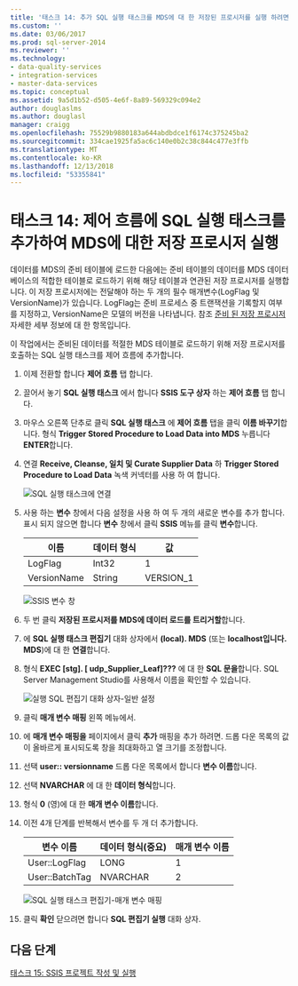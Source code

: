 ```yaml
---
title: '태스크 14: 추가 SQL 실행 태스크를 MDS에 대 한 저장된 프로시저를 실행 하려면 제어 흐름 | Microsoft Docs'
ms.custom: ''
ms.date: 03/06/2017
ms.prod: sql-server-2014
ms.reviewer: ''
ms.technology:
- data-quality-services
- integration-services
- master-data-services
ms.topic: conceptual
ms.assetid: 9a5d1b52-d505-4e6f-8a89-569329c094e2
author: douglaslms
ms.author: douglasl
manager: craigg
ms.openlocfilehash: 75529b9880183a644abdbdce1f6174c375245ba2
ms.sourcegitcommit: 334cae1925fa5ac6c140e0b2c38c844c477e3ffb
ms.translationtype: MT
ms.contentlocale: ko-KR
ms.lasthandoff: 12/13/2018
ms.locfileid: "53355841"
---
```

# <a name="task-14-adding-execute-sql-task-to-control-flow-to-run-the-stored-procedure-for-mds"></a>태스크 14: 제어 흐름에 SQL 실행 태스크를 추가하여 MDS에 대한 저장 프로시저 실행
  데이터를 MDS의 준비 테이블에 로드한 다음에는 준비 테이블의 데이터를 MDS 데이터베이스의 적합한 테이블로 로드하기 위해 해당 테이블과 연관된 저장 프로시저를 실행합니다. 이 저장 프로시저에는 전달해야 하는 두 개의 필수 매개변수(LogFlag 및 VersionName)가 있습니다. LogFlag는 준비 프로세스 중 트랜잭션을 기록할지 여부를 지정하고, VersionName은 모델의 버전을 나타냅니다. 참조 [준비 된 저장 프로시저](https://msdn.microsoft.com/library/hh231028.aspx) 자세한 세부 정보에 대 한 항목입니다.  
  
 이 작업에서는 준비된 데이터를 적절한 MDS 테이블로 로드하기 위해 저장 프로시저를 호출하는 SQL 실행 태스크를 제어 흐름에 추가합니다.  
  
1.  이제 전환할 합니다 **제어 흐름** 탭 합니다.  
  
2.  끌어서 놓기 **SQL 실행 태스크** 에서 합니다 **SSIS 도구 상자** 하는 **제어 흐름** 탭 합니다.  
  
3.  마우스 오른쪽 단추로 클릭 **SQL 실행 태스크** 에 **제어 흐름** 탭을 클릭 **이름 바꾸기**합니다. 형식 **Trigger Stored Procedure to Load Data into MDS** 누릅니다 **ENTER**합니다.  
  
4.  연결 **Receive, Cleanse, 일치 및 Curate Supplier Data** 하 **Trigger Stored Procedure to Load Data** 녹색 커넥터를 사용 하 여 합니다.  
  
     ![SQL 실행 태스크에 연결](../../2014/tutorials/media/et-addingesqltasktocftorunthespformds-01.jpg "SQL 실행 태스크에 연결")  
  
5.  사용 하는 **변수** 창에서 다음 설정을 사용 하 여 두 개의 새로운 변수를 추가 합니다. 표시 되지 않으면 합니다 **변수** 창에서 클릭 **SSIS** 메뉴를 클릭 **변수**합니다.  
  
    |이름|데이터 형식|값|  
    |----------|---------------|-----------|  
    |LogFlag|Int32|1|  
    |VersionName|String|VERSION_1|  
  
     ![SSIS 변수 창](../../2014/tutorials/media/et-addingesqltasktocftorunthespformds-02.jpg "SSIS 변수 창")  
  
6.  두 번 클릭 **저장된 프로시저를 MDS에 데이터 로드를 트리거할**합니다.  
  
7.  에 **SQL 실행 태스크 편집기** 대화 상자에서 **(local). MDS** (또는 **localhost입니다. MDS**)에 대 한 **연결**합니다.  
  
8.  형식 **EXEC [stg]. [ udp_Supplier_Leaf]???** 에 대 한 **SQL 문을**합니다. SQL Server Management Studio를 사용해서 이름을 확인할 수 있습니다.  
  
     ![실행 SQL 편집기 대화 상자-일반 설정](../../2014/tutorials/media/et-addingesqltasktocftorunthespformds-03.jpg "실행 SQL 편집기 대화 상자-일반 설정")  
  
9. 클릭 **매개 변수 매핑** 왼쪽 메뉴에서.  
  
10. 에 **매개 변수 매핑을** 페이지에서 클릭 **추가** 매핑을 추가 하려면. 드롭 다운 목록의 값이 올바르게 표시되도록 창을 최대화하고 열 크기를 조정합니다.  
  
11. 선택 **user:: versionname** 드롭 다운 목록에서 합니다 **변수 이름**합니다.  
  
12. 선택 **NVARCHAR** 에 대 한 **데이터 형식**합니다.  
  
13. 형식 **0** (영)에 대 한 **매개 변수 이름**합니다.  
  
14. 이전 4개 단계를 반복해서 변수를 두 개 더 추가합니다.  
  
    |변수 이름|데이터 형식(중요)|매개 변수 이름|  
    |-------------------|-----------------------------|--------------------|  
    |User::LogFlag|LONG|1|  
    |User::BatchTag|NVARCHAR|2|  
  
     ![SQL 실행 태스크 편집기-매개 변수 매핑](../../2014/tutorials/media/et-addingesqltasktocftorunthespformds-04.jpg "SQL 실행 태스크 편집기-매개 변수 매핑")  
  
15. 클릭 **확인** 닫으려면 합니다 **SQL 편집기 실행** 대화 상자.  
  
## <a name="next-step"></a>다음 단계  
 [태스크 15: SSIS 프로젝트 작성 및 실행](../../2014/tutorials/task-15-building-and-running-the-ssis-project.md)  
  
  
